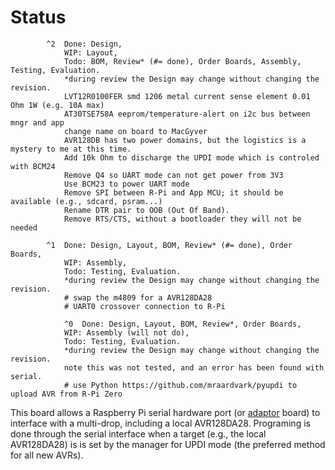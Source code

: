 # Status


```
        ^2  Done: Design, 
            WIP: Layout,
            Todo: BOM, Review* (#= done), Order Boards, Assembly, Testing, Evaluation.
            *during review the Design may change without changing the revision.
            LVT12R0100FER smd 1206 metal current sense element 0.01 Ohm 1W (e.g. 10A max)
            AT30TSE758A eeprom/temperature-alert on i2c bus between mngr and app
            change name on board to MacGyver
            AVR128DB has two power domains, but the logistics is a mystery to me at this time.
            Add 10k Ohm to discharge the UPDI mode which is controled with BCM24
            Remove Q4 so UART mode can not get power from 3V3
            Use BCM23 to power UART mode
            Remove SPI between R-Pi and App MCU; it should be available (e.g., sdcard, psram...)
            Rename DTR pair to OOB (Out Of Band).
            Remove RTS/CTS, without a bootloader they will not be needed

        ^1  Done: Design, Layout, BOM, Review* (#= done), Order Boards,
            WIP: Assembly, 
            Todo: Testing, Evaluation.
            *during review the Design may change without changing the revision.
            # swap the m4809 for a AVR128DA28
            # UART0 crossover connection to R-Pi
 
            ^0  Done: Design, Layout, BOM, Review*, Order Boards,
            WIP: Assembly (will not do),
            Todo: Testing, Evaluation.
            *during review the Design may change without changing the revision.
            note this was not tested, and an error has been found with serial.
            # use Python https://github.com/mraardvark/pyupdi to upload AVR from R-Pi Zero
```

This board allows a Raspberry Pi serial hardware port (or [adaptor] board) to interface with a multi-drop, including a local AVR128DA28. Programing is done through the serial interface when a target (e.g., the local AVR128DA28) is is set by the manager for UPDI mode (the preferred method for all new AVRs).

[adaptor]: https://github.com/epccs/RPUusb